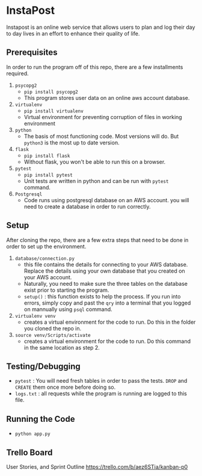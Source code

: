 # InstaPost

Instapost is an online web service that allows users to plan and log their day to day lives in an effort to enhance their quality of life.


## Prerequisites

In order to run the program off of this repo, there are a few installments required.

1. `psycopg2`
    - `pip install psycopg2`
    - This program stores user data on an online aws account database.
2. `virtualenv`
    - `pip install virtualenv`
    - Virtual environment for preventing corruption of files in working environment
3. `python`
    - The basis of most functioning code. Most versions will do. But `python3` is the most up to date version.
4. `flask`
    - `pip install flask`
    - Without flask, you won't be able to run this on a browser.
5. `pytest`
    - `pip install pytest`
    - Unit tests are written in python and can be run with `pytest` command.
6. `Postgresql`
    - Code runs using postgresql database on an AWS account. you will need to create a database in order to run correctly.    

## Setup

After cloning the repo, there are a few extra steps that need to be done in order to set up the environment.
1. `database/connection.py`
    - this file contains the details for connecting to your AWS database. Replace the details using your own database that you created on your AWS account.
    - Naturally, you need to make sure the three tables on the database exist prior to starting the program.
    - `setup()` : this function exists to help the process. If you run into errors, simply copy and past the `qry` into a terminal that you logged on mannually using `psql` command.
2. `virtualenv venv`
    - creates a virtual environment for the code to run. Do this in the folder you cloned the repo in.  
3. `source venv/Scripts/activate`
    - creates a virtual environment for the code to run. Do this command in the same location as step 2.

## Testing/Debugging

- `pytest` : You will need fresh tables in order to pass the tests. `DROP` and `CREATE` them once more before doing so.
- `logs.txt` : all requests while the program is running are logged to this file.
  
## Running the Code

-   `python app.py`

## Trello Board
User Stories, and Sprint Outline
https://trello.com/b/aez6STia/kanban-p0